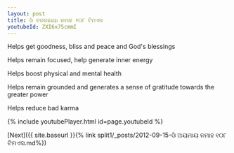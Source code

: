 ```yaml
---
layout: post
title: ଓଁ ବରରଛାୟା ନମାହ ୧୦୮ ଟିମଏସ
youtubeId: ZXI6x75cmmI
---
```

 
 
Helps get goodness, bliss and peace and God's blessings
 
Helps remain focused, help generate inner energy 
 
Helps boost physical and mental health 
 
Helps remain grounded and generates a sense of gratitude towards the greater power 
 
Helps reduce bad karma
 
 
 
 


{% include youtubePlayer.html id=page.youtubeId %}
 
[Next]({{ site.baseurl }}{% link  split1/_posts/2012-09-15-ଓଁ ଅୟମାୟ ନମାହ ୧୦୮ ଟିମଏସ.md%})
 
